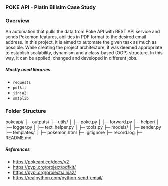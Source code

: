 ### POKE API - Platin Bilisim Case Study


### Overview
An automation that pulls the data from Poke API with REST API service and sends Pokemon
features, abilities in PDF format to the desired email address.
In this project, it is aimed to automate the given task as much as possible. While creating the project architecture, it was deemed appropriate to establish scalability, dynamism and a class-based (OOP) structure. In this way, it can be applied, changed and developed in different jobs.

##### Mostly used libraries
- ```requests```
- ```pdfkit```
- ```jinja2```
- ```smtplib```

### Folder Structure

pokeapi/
├─ outputs/
├─ utils/
│  ├─ poke.py
│  ├─ forward.py
├─ helper/
│  ├─ logger.py
│  ├─ text_helper.py
│  ├─ tools.py
├─ models/
│  ├─ sender.py
├─ templates/
│  ├─ pokemon.html
├─ .gitignore
├─ record.log
├─ README.md


##### References
- https://pokeapi.co/docs/v2
- https://pypi.org/project/pdfkit/
- https://pypi.org/project/Jinja2/
- https://realpython.com/python-send-email/